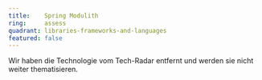```yaml
---
title:    Spring Modulith
ring:     assess  
quadrant: libraries-frameworks-and-languages
featured: false
---
```


Wir haben die Technologie vom Tech-Radar entfernt und werden sie nicht weiter thematisieren.
